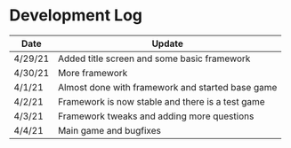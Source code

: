 # Development Log

Date|Update
----|------
4/29/21|Added title screen and some basic framework
4/30/21|More framework
4/1/21|Almost done with framework and started base game
4/2/21|Framework is now stable and there is a test game
4/3/21|Framework tweaks and adding more questions
4/4/21|Main game and bugfixes